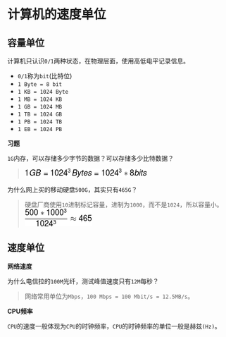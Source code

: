 # 计算机的速度单位

## 容量单位

计算机只认识`0/1`两种状态，在物理层面，使用高低电平记录信息。

- `0/1`称为`bit`(比特位)
- `1 Byte = 8 bit`
- `1 KB = 1024 Byte`
- `1 MB = 1024 KB`
- `1 GB = 1024 MB`
- `1 TB = 1024 GB`
- `1 PB = 1024 TB`
- `1 EB = 1024 PB`

**习题**

`1G`内存，可以存储多少字节的数据？可以存储多少比特数据？

> ![答案](assets/expression-conversion.png)

为什么网上买的移动硬盘`500G`，其实只有`465G`？

> 硬盘厂商使用`10`进制标记容量，进制为`1000`，而不是`1024`，所以容量小。
> ![答案](assets/expression-calculation.png)

## 速度单位

**网络速度**

为什么电信拉的`100M`光纤，测试峰值速度只有`12M`每秒？

> 网络常用单位为`Mbps`，`100 Mbps = 100 Mbit/s = 12.5MB/s`。

**CPU频率**

`CPU`的速度一般体现为`CPU`的时钟频率，`CPU`的时钟频率的单位一般是赫兹`(Hz)`。
